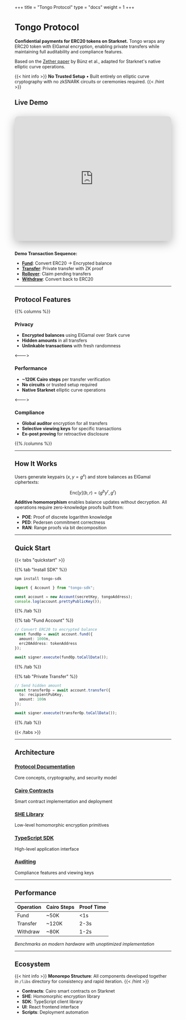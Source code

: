 +++
title = "Tongo Protocol"
type = "docs"
weight = 1
+++

# Tongo Protocol

**Confidential payments for ERC20 tokens on Starknet.** Tongo wraps any ERC20 token with ElGamal encryption, enabling private transfers while maintaining full auditability and compliance features.

Based on the [Zether paper](https://eprint.iacr.org/2019/191) by Bünz et al., adapted for Starknet's native elliptic curve operations.

{{< hint info >}}
**No Trusted Setup** • Built entirely on elliptic curve cryptography with no zkSNARK circuits or ceremonies required.
{{< /hint >}}

## Live Demo

<div style="margin: 2rem 0; border-radius: 12px; overflow: hidden; box-shadow: 0 8px 32px rgba(0,0,0,0.3);">
  <iframe width="100%" height="400" src="https://www.youtube.com/embed/a7wAI11m9YA" title="Tongo Demo" frameborder="0" allowfullscreen></iframe>
</div>

**Demo Transaction Sequence:**
- [**Fund**](https://sepolia.starkscan.co/tx/0x50d1d7642f500b7d36aaf54e1e277639dfdc8ee2b024bc343467c0ca23bea66): Convert ERC20 → Encrypted balance
- [**Transfer**](https://sepolia.starkscan.co/tx/0x66a068b49de77a00e932e4c8bea58e4b55ece41ca7b2f3e1df75e36d040478b): Private transfer with ZK proof  
- [**Rollover**](https://sepolia.starkscan.co/tx/0x1c535332e6e41d3cbf19c07aad7201b1f18b30875c736fe1719d67405b4a287): Claim pending transfers
- [**Withdraw**](https://sepolia.starkscan.co/tx/0x31e9da7714f8a89d66ac490f5e7465e5a6c104d58ac659aaf6c52efac9dc34f): Convert back to ERC20

---

## Protocol Features

{{% columns %}}

### **Privacy**
- **Encrypted balances** using ElGamal over Stark curve
- **Hidden amounts** in all transfers
- **Unlinkable transactions** with fresh randomness

<--->

### **Performance**  
- **~120K Cairo steps** per transfer verification
- **No circuits** or trusted setup required
- **Native Starknet** elliptic curve operations

<--->

### **Compliance**
- **Global auditor** encryption for all transfers
- **Selective viewing keys** for specific transactions  
- **Ex-post proving** for retroactive disclosure

{{% /columns %}}

---

## How It Works

Users generate keypairs $(x, y = g^x)$ and store balances as ElGamal ciphertexts:

$$\text{Enc}[y]\left(b,r\right) = (g^b y^r, g^r)$$

**Additive homomorphism** enables balance updates without decryption. All operations require zero-knowledge proofs built from:

- **POE**: Proof of discrete logarithm knowledge
- **PED**: Pedersen commitment correctness
- **RAN**: Range proofs via bit decomposition

---

## Quick Start

{{< tabs "quickstart" >}}

{{% tab "Install SDK" %}}
```bash
npm install tongo-sdk
```

```typescript
import { Account } from "tongo-sdk";

const account = new Account(secretKey, tongoAddress);
console.log(account.prettyPublicKey());
```
{{% /tab %}}

{{% tab "Fund Account" %}}
```typescript
// Convert ERC20 to encrypted balance
const fundOp = await account.fund({
  amount: 1000n,
  erc20Address: tokenAddress
});

await signer.execute(fundOp.toCallData());
```
{{% /tab %}}

{{% tab "Private Transfer" %}}
```typescript
// Send hidden amount
const transferOp = await account.transfer({
  to: recipientPubKey,
  amount: 100n
});

await signer.execute(transferOp.toCallData());
```
{{% /tab %}}

{{< /tabs >}}

---

## Architecture

### [Protocol Documentation](/docs/intro-to-tongo)
Core concepts, cryptography, and security model

### [Cairo Contracts](/docs/contracts)  
Smart contract implementation and deployment

### [SHE Library](/docs/she)
Low-level homomorphic encryption primitives

### [TypeScript SDK](/docs/sdk)
High-level application interface

### [Auditing](/docs/auditor)
Compliance features and viewing keys

---

## Performance

| Operation | Cairo Steps | Proof Time |
|-----------|-------------|------------|
| Fund | ~50K | <1s |
| Transfer | ~120K | 2-3s |
| Withdraw | ~80K | 1-2s |

*Benchmarks on modern hardware with unoptimized implementation*

---

## Ecosystem

{{< hint info >}}
**Monorepo Structure**: All components developed together in `/libs` directory for consistency and rapid iteration.
{{< /hint >}}

- **Contracts**: Cairo smart contracts on Starknet
- **SHE**: Homomorphic encryption library  
- **SDK**: TypeScript client library
- **UI**: React frontend interface
- **Scripts**: Deployment automation